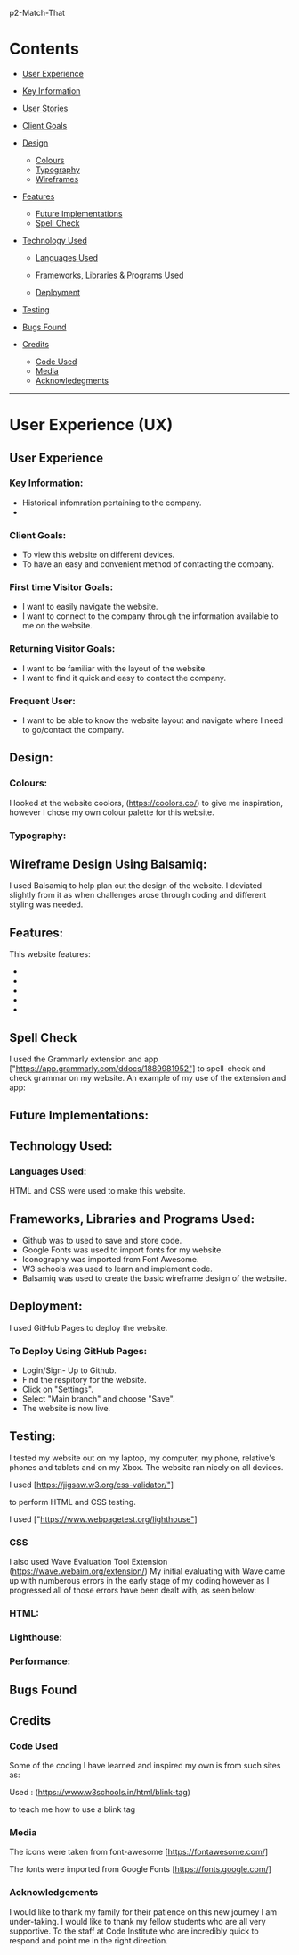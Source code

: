  p2-Match-That
# Contents

* [User Experience](#user-experience-ux)
* [Key Information](#key-information)
* [User Stories](#user-stories)
* [Client Goals](client-goals)
 
* [Design](#design)
  * [Colours](#colours)
  * [Typography](#typography)
  * [Wireframes](#wireframes)

* [Features](#features)
  * [Future Implementations](#future-implementations)
  * [Spell Check](#spell-check)
 

* [Technology Used](#technology-used)
  * [Languages Used](#languages-used)
  * [Frameworks, Libraries & Programs Used](#frameworks-libraries--programs-used)

  * [Deployment](#deployment)

  
* [Testing](#testing)
* [Bugs Found](#bugs-found)

* [Credits](#credits)
  * [Code Used](#code-used)
  * [Media](#media)
  * [Acknowledegments](#acknowledegments)

---

# User Experience (UX)
    
    
  

 ## User Experience 
   
    
   
    
 ### Key Information: 
    
    
  - Historical infomration pertaining to the company. 
  -  
    
       
               
   ### Client Goals: 
        
        
   - To view this website on different devices.
   - To have an easy and convenient method of contacting the company. 
            
   ### First time Visitor Goals:
             
          
   - I want to easily navigate the website. 
   - I want to connect to the company through the information available to me on the website. 
           

   ### Returning Visitor Goals: 
              
   - I want to be familiar with the layout of the website. 
   - I want to find it quick and easy to contact the company. 
                         
            
  ### Frequent User:
             
   - I want to be able to know the website layout and navigate where I need to go/contact the company.
           
  ## Design: 
  ### Colours: 
             
       
I looked at the website coolors, (https://coolors.co/) to give me inspiration, however I chose my own colour palette for this website. 
             
  ### Typography: 
                         
   ## Wireframe Design Using Balsamiq: 
        
  I used Balsamiq to help plan out the design of the website. I deviated slightly from it as when challenges arose through coding and different styling was needed. 
             
             
           
   ## Features: 
             
   This website features:
             
          
  -  
  -  
  -  
  - 
  -  


## Spell Check
    
I used the Grammarly extension and app ["https://app.grammarly.com/ddocs/1889981952"] to spell-check and check grammar on my website. An example of my use of the extension and app: 
    
    
   ## Future Implementations:              
    
             
             
   ## Technology Used: 
             
             
   ### Languages Used: 
             
             
 HTML and CSS were used to make this website. 
             
             
            
  ## Frameworks, Libraries and Programs Used: 
           
  - Github was to used to save and store code. 
  - Google Fonts was used to import fonts for my website. 
  - Iconography was imported from Font Awesome. 
  - W3 schools was used to learn and implement code. 
  - Balsamiq was used to create the basic wireframe design of the website. 
             
             
          
             
  ## Deployment: 
            
  I used GitHub Pages to deploy the website.
                 
             
  ### To Deploy Using GitHub Pages: 
             
             
             
  - Login/Sign- Up to Github. 
  - Find the respitory for the website. 
  - Click on "Settings". 
  - Select "Main branch" and choose "Save". 
  - The website is now live. 
                 
 ## Testing:
           
   I tested my website out on my laptop, my computer, my phone, relative's phones and tablets and on my Xbox. 
   The website ran nicely on all devices. 
   
   I used [https://jigsaw.w3.org/css-validator/"] 
   
   to perform HTML and CSS testing. 
   
   I used ["https://www.webpagetest.org/lighthouse"]
   
   ### CSS
 
I also used Wave Evaluation Tool Extension (https://wave.webaim.org/extension/) 
My initial evaluating with Wave came up with numberous errors in the early stage of my coding however as I progressed all of those errors have been dealt with, as seen below: 


   
  ### HTML:
  
        
   
   ### Lighthouse: 
   
  
   
   
   ### Performance:
   
   
  ## Bugs Found 
          
         
          
             

                    
  ## Credits
  
  

  
  ### Code Used
          
Some of the coding I have learned and inspired my own is from such sites as:

Used : (https://www.w3schools.in/html/blink-tag)

 to teach me how to use a blink tag

 



  
### Media



The icons were taken from font-awesome [https://fontawesome.com/]

The fonts were imported from Google Fonts [https://fonts.google.com/]

### Acknowledgements

I would like to thank my family for their patience on this new journey I am under-taking. 
I would like to thank my fellow students who are all very supportive. 
To the staff at Code Institute who are incredibly quick to respond and point me in the right direction.

